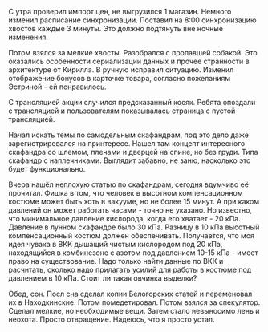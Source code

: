С утра  проверил импорт цен, не выгрузился 1 магазин. Немного изменил расписание синхронизации. Поставил на 8:00 синхронизацию хвостов каждые 3 минуты. Это должно подтянуть вне ночные изменения.

Потом взялся за мелкие хвосты.
Разобрался с пропавшей собакой. Это оказались особенности сериализации данных и прочее странности в архитектуре от Кирилла. В ручную исправил ситуацию.
Изменил отображение бонусов в карточке товара, согласно пожеланиям Эстриной - ей понравилось.

С трансляцией акции случился предсказанный косяк. Ребята опоздали с трансляцией и пользователям показывалась страница с пустой трансляцией.

Начал искать темы по самодельным скафандрам, под это дело даже зарегистрировался на принтересе. Нашел там концепт интересного скафандра со шлемом, плечами и дверцей на спине, но без груди. Типа скафандр с наплечниками. Выглядит забавно, не заню, насколько это будет функционально.

Вчера нашёл неплохую статью по скафандрам, сегодня вдумчиво её прочитал.
Фишка в том, что человек в высотном компенсационном костюме может быть хоть в вакууме, но не более 15 минут. А при каком давлений он может работать часами - точно не указано.
Но известно, что минимальное давление кислорода, когда его хватает - 20 кПа. Давление в лунном скафандре было 30 кПа. Разницу в 10 кПа высотный компенсационный костюм должен обеспечивать.
Получается, что моя идея чувака в ВКК дышащий чистым кислородом под 20 кПа, находящийся в комбинезоне с азотом под давлением 10-15 кПа - имеет право на существование. Надо только найти данные по ВКК и расчитать, сколько надо прилагать усилий для работы в костюме под давлением в 10 кПа. Стоит ли такая овчинка выделки?

Обед, сон.
Посл сна сделал копии Белогорских статей и переменовал их в Находкинские.
Потом помедетировал.
Потом взялся за спекулятор. Сделал мелкие, но необходимые вещи. Затем стало невыносимо лень и неохота. Просто отвращение. Надеюсь, что я просто устал.